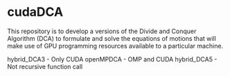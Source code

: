 cudaDCA
=======

This repository is to develop a versions of the Divide and Conquer Algorithm (DCA) to formulate and solve the equations of motions that will make use of GPU programming resources available to a particular machine.

hybrid_DCA3 - Only CUDA 
openMPDCA - OMP and CUDA
hybrid_DCA5 - Not recursive function call 

